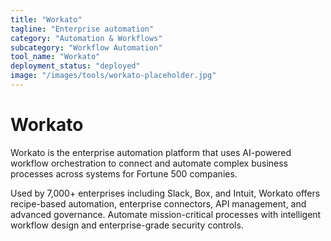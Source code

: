 ```yaml
---
title: "Workato"
tagline: "Enterprise automation"
category: "Automation & Workflows"
subcategory: "Workflow Automation"
tool_name: "Workato"
deployment_status: "deployed"
image: "/images/tools/workato-placeholder.jpg"
---
```


# Workato

Workato is the enterprise automation platform that uses AI-powered workflow orchestration to connect and automate complex business processes across systems for Fortune 500 companies.

Used by 7,000+ enterprises including Slack, Box, and Intuit, Workato offers recipe-based automation, enterprise connectors, API management, and advanced governance. Automate mission-critical processes with intelligent workflow design and enterprise-grade security controls.
